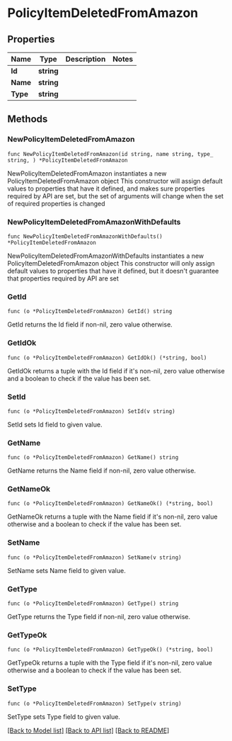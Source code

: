 # PolicyItemDeletedFromAmazon

## Properties

Name | Type | Description | Notes
------------ | ------------- | ------------- | -------------
**Id** | **string** |  | 
**Name** | **string** |  | 
**Type** | **string** |  | 

## Methods

### NewPolicyItemDeletedFromAmazon

`func NewPolicyItemDeletedFromAmazon(id string, name string, type_ string, ) *PolicyItemDeletedFromAmazon`

NewPolicyItemDeletedFromAmazon instantiates a new PolicyItemDeletedFromAmazon object
This constructor will assign default values to properties that have it defined,
and makes sure properties required by API are set, but the set of arguments
will change when the set of required properties is changed

### NewPolicyItemDeletedFromAmazonWithDefaults

`func NewPolicyItemDeletedFromAmazonWithDefaults() *PolicyItemDeletedFromAmazon`

NewPolicyItemDeletedFromAmazonWithDefaults instantiates a new PolicyItemDeletedFromAmazon object
This constructor will only assign default values to properties that have it defined,
but it doesn't guarantee that properties required by API are set

### GetId

`func (o *PolicyItemDeletedFromAmazon) GetId() string`

GetId returns the Id field if non-nil, zero value otherwise.

### GetIdOk

`func (o *PolicyItemDeletedFromAmazon) GetIdOk() (*string, bool)`

GetIdOk returns a tuple with the Id field if it's non-nil, zero value otherwise
and a boolean to check if the value has been set.

### SetId

`func (o *PolicyItemDeletedFromAmazon) SetId(v string)`

SetId sets Id field to given value.


### GetName

`func (o *PolicyItemDeletedFromAmazon) GetName() string`

GetName returns the Name field if non-nil, zero value otherwise.

### GetNameOk

`func (o *PolicyItemDeletedFromAmazon) GetNameOk() (*string, bool)`

GetNameOk returns a tuple with the Name field if it's non-nil, zero value otherwise
and a boolean to check if the value has been set.

### SetName

`func (o *PolicyItemDeletedFromAmazon) SetName(v string)`

SetName sets Name field to given value.


### GetType

`func (o *PolicyItemDeletedFromAmazon) GetType() string`

GetType returns the Type field if non-nil, zero value otherwise.

### GetTypeOk

`func (o *PolicyItemDeletedFromAmazon) GetTypeOk() (*string, bool)`

GetTypeOk returns a tuple with the Type field if it's non-nil, zero value otherwise
and a boolean to check if the value has been set.

### SetType

`func (o *PolicyItemDeletedFromAmazon) SetType(v string)`

SetType sets Type field to given value.



[[Back to Model list]](../README.md#documentation-for-models) [[Back to API list]](../README.md#documentation-for-api-endpoints) [[Back to README]](../README.md)


